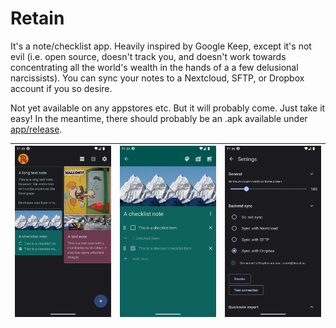 # Retain

It's a note/checklist app. Heavily inspired by Google Keep, except it's not evil (i.e. open source, doesn't track you, and doesn't work towards concentrating all the world's wealth in the hands of a a few delusional narcissists). You can sync your notes to a Nextcloud, SFTP, or Dropbox account if you so desire.

Not yet available on any appstores etc. But it will probably come. Just take it easy! In the meantime, there should probably be an .apk available under [app/release](app/release).

| ![image](screenshots/Screenshot_20230731_113418.png) | ![image](screenshots/Screenshot_20230731_113554.png) | ![image](screenshots/Screenshot_20230731_113655.png) |
|---|---|---|
